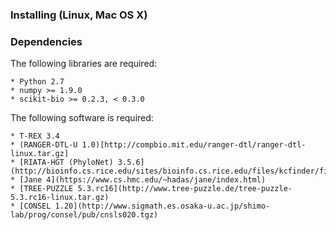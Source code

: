 ### Installing (Linux, Mac OS X)

### Dependencies

The following libraries are required:

	* Python 2.7
	* numpy >= 1.9.0
	* scikit-bio >= 0.2.3, < 0.3.0

The following software is required:

	* T-REX 3.4
	* (RANGER-DTL-U 1.0)[http://compbio.mit.edu/ranger-dtl/ranger-dtl-linux.tar.gz]
	* [RIATA-HGT (PhyloNet) 3.5.6](http://bioinfo.cs.rice.edu/sites/bioinfo.cs.rice.edu/files/kcfinder/files/PhyloNet_3.5.6.jar)
	* [Jane 4](https://www.cs.hmc.edu/~hadas/jane/index.html)
	* [TREE-PUZZLE 5.3.rc16](http://www.tree-puzzle.de/tree-puzzle-5.3.rc16-linux.tar.gz)
	* [CONSEL 1.20](http://www.sigmath.es.osaka-u.ac.jp/shimo-lab/prog/consel/pub/cnsls020.tgz)